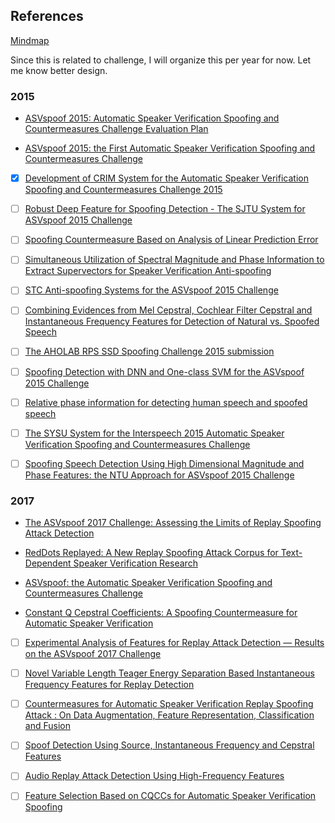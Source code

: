 
<h2> References </h2>

[Mindmap](https://sketchboard.me/pBp4kGVCgTsR#/)

Since this is related to challenge, I will organize this per year for now. Let me know better design.

<h3> 2015 </h2>

* [ASVspoof 2015: Automatic Speaker Verification Spoofing and Countermeasures Challenge Evaluation Plan](http://www.asvspoof.org/asvSpoof.pdf)

* [ASVspoof 2015: the First Automatic Speaker Verification Spoofing and Countermeasures Challenge](http://www.asvspoof.org/is2015_asvspoof.pdf)

- [X] [Development of CRIM System for the Automatic Speaker Verification Spoofing and Countermeasures Challenge 2015](http://www.asvspoof.org/asvspoof2015/CRIM.pdf)

- [ ] [Robust Deep Feature for Spoofing Detection - The SJTU System for ASVspoof 2015 Challenge](http://www.asvspoof.org/asvspoof2015/sjtu.pdf)

- [ ] [Spoofing Countermeasure Based on Analysis of Linear Prediction Error](http://www.asvspoof.org/asvspoof2015/ajanicki.pdf)

- [ ] [Simultaneous Utilization of Spectral Magnitude and Phase Information to Extract Supervectors for Speaker Verification Anti-spoofing](http://www.asvspoof.org/asvspoof2015/THUEE.pdf)

- [ ] [STC Anti-spoofing Systems for the ASVspoof 2015 Challenge](http://www.asvspoof.org/asvspoof2015/STC.pdf)

- [ ] [Combining Evidences from Mel Cepstral, Cochlear Filter Cepstral and Instantaneous Frequency Features for Detection of Natural vs. Spoofed Speech](http://www.asvspoof.org/asvspoof2015/da-iiit.pdf)

- [ ] [The AHOLAB RPS SSD Spoofing Challenge 2015 submission](http://www.asvspoof.org/asvspoof2015/aholab.pdf)

- [ ] [Spoofing Detection with DNN and One-class SVM for the ASVspoof 2015 Challenge](http://www.asvspoof.org/asvspoof2015/I3A.pdf)

- [ ] [Relative phase information for detecting human speech and spoofed speech](http://www.asvspoof.org/asvspoof2015/longbiao.pdf)

- [ ] [The SYSU System for the Interspeech 2015 Automatic Speaker Verification Spoofing and Countermeasures Challenge](http://www.asvspoof.org/asvspoof2015/SYSU_v2.pdf)

- [ ] [Spoofing Speech Detection Using High Dimensional Magnitude and Phase Features: the NTU Approach for ASVspoof 2015 Challenge](http://www.asvspoof.org/asvspoof2015/NTU.pdf)

<h3> 2017 </h3>

* [The ASVspoof 2017 Challenge: Assessing the Limits of Replay Spoofing Attack Detection](http://www.asvspoof.org/asvspoof2017overview_cameraReady.pdf)

* [RedDots Replayed: A New Replay Spoofing Attack Corpus for Text-Dependent Speaker Verification Research](http://cs.joensuu.fi/pages/tkinnu/webpage/pdf/reddots-replayed-replayed_icassp2017.pdf)

* [ASVspoof: the Automatic Speaker Verification Spoofing and Countermeasures Challenge](http://www.asvspoof.org/papers/IEEE_J_STSP_ASVspoof.pdf)

* [Constant Q Cepstral Coefficients: A Spoofing Countermeasure for Automatic Speaker Verification](http://www.asvspoof.org/papers/CSL_CQCC.pdf)

- [ ] [Experimental Analysis of Features for Replay Attack Detection — Results on the ASVspoof 2017 Challenge](https://www.isca-speech.org/archive/Interspeech_2017/pdfs/0450.PDF)

- [ ] [Novel Variable Length Teager Energy Separation Based Instantaneous Frequency Features for Replay Detection](https://www.isca-speech.org/archive/Interspeech_2017/pdfs/1362.PDF)

- [ ] [Countermeasures for Automatic Speaker Verification Replay Spoofing Attack : On Data Augmentation, Feature Representation, Classification and Fusion](https://www.isca-speech.org/archive/Interspeech_2017/pdfs/0906.PDF)

- [ ] [Spoof Detection Using Source, Instantaneous Frequency and Cepstral Features](https://www.isca-speech.org/archive/Interspeech_2017/pdfs/0930.PDF)

- [ ] [Audio Replay Attack Detection Using High-Frequency Features](https://www.isca-speech.org/archive/Interspeech_2017/pdfs/0776.PDF)

- [ ] [Feature Selection Based on CQCCs for Automatic Speaker Verification Spoofing](https://www.isca-speech.org/archive/Interspeech_2017/pdfs/0304.PDF)
